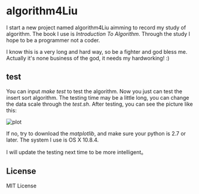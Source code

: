 # algorithm4Liu

I start a new project named algorithm4Liu aimming to record my study of algorithm. The book I use is *Introduction To Algorithm*. Through the study I hope to be a programmer not a coder.

I know this is a very long and hard way, so be a fighter and god bless me. Actually it's none business of the god, it needs my hardworking! :)

## test

You can input *make test* to test the algorithm. Now you just can test the insert sort algorithm. The testing time may be a little long, you can change the data scale through the *test.sh*. After testing, you can see the picture like this:

![plot](http://photo.weibo.com/1654347960/wbphotos/large/mid/3632666039439306/pid/629b58b8jw1e9in1ezsgyj20hr0dwgm5)

If no, try to download the *matplotlib*, and make sure your python is 2.7 or later. The system I use is OS X 10.8.4.

I will update the testing next time to be more intelligent。

## License

MIT License
